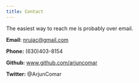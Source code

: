 ```yaml
---
title: Contact
---
```

The easiest way to reach me is probably over email.

**Email:** nrujac@gmail.com

**Phone:** (630)403-8154

**Github:** www.github.com/arjuncomar

**Twitter:** @ArjunComar

